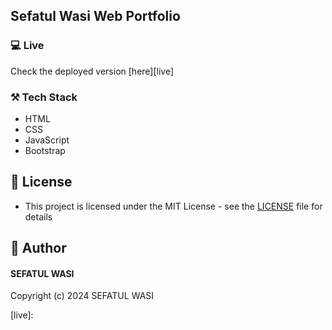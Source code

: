 ## Sefatul Wasi Web Portfolio


### 💻 Live
Check the deployed version [here][live]

### ⚒️ Tech Stack
- HTML
- CSS
- JavaScript
- Bootstrap


<!-- ### Screenshots

<img src="">

<img src="">

<img src="">


### 🎨 Design
[figma][design] design for inspiration and help. -->

## 🔑 License
- This project is licensed under the MIT License - see the [LICENSE](LICENSE.md) file for details

## 🧑 Author

#### SEFATUL WASI


Copyright (c) 2024 SEFATUL WASI

[live]: 
